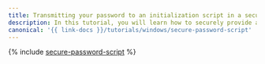 ```yaml
---
title: Transmitting your password to an initialization script in a secure way
description: In this tutorial, you will learn how to securely provide a password to an initialization script.
canonical: '{{ link-docs }}/tutorials/windows/secure-password-script'
---
```


{% include [secure-password-script](../../_tutorials/windows/secure-password-script.md) %}